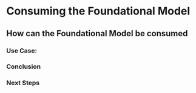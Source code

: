 # Consuming the Foundational Model

## How can the Foundational Model be consumed

### Use Case: 

### Conclusion

### Next Steps